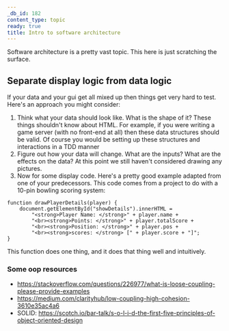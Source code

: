 ```yaml
---
_db_id: 182
content_type: topic
ready: true
title: Intro to software architecture
---
```


Software architecture is a pretty vast topic. This here is just scratching the surface.

## Separate display logic from data logic

If your data and your gui get all mixed up then things get very hard to test. Here's an approach you might consider:

1. Think what your data should look like. What is the shape of it? These things shouldn't know about HTML. For example, if you were writing a game server (with no front-end at all) then these data structures should be valid. Of course you would be setting up these structures and interactions in a TDD manner
2. Figure out how your data will change. What are the inputs? What are the effects on the data? At this point we still haven't considered drawing any pictures.
3. Now for some display code. Here's a pretty good example adapted from one of your predecessors. This code comes from a project to do with a 10-pin bowling scoring system:

```
function drawPlayerDetails(player) {
    document.getElementById("showDetails").innerHTML =
        "<strong>Player Name: </strong>" + player.name +
        "<br><strong>Points: </strong>" + player.totalScore +
        "<br><strong>Position: </strong>" + player.pos +
        "<br><strong>scores: </strong> [" + player.score + "]";
}
```

This function does one thing, and it does that thing well and intuitively.

### Some oop resources

- https://stackoverflow.com/questions/226977/what-is-loose-coupling-please-provide-examples
- https://medium.com/clarityhub/low-coupling-high-cohesion-3610e35ac4a6
- SOLID: https://scotch.io/bar-talk/s-o-l-i-d-the-first-five-principles-of-object-oriented-design